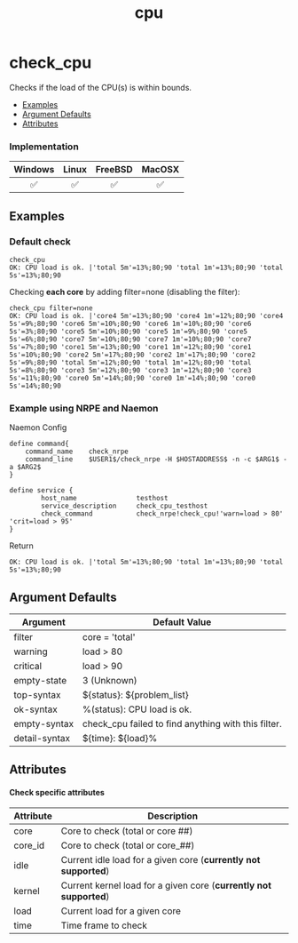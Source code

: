 ﻿---
title: cpu
---

# check_cpu

Checks if the load of the CPU(s) is within bounds.

- [Examples](#examples)
- [Argument Defaults](#argument-defaults)
- [Attributes](#attributes)

### Implementation

| Windows | Linux | FreeBSD | MacOSX |
|:-------:|:-----:|:-------:|:------:|
|  :white_check_mark:  |  :white_check_mark:  |  :white_check_mark:  |  :white_check_mark:  |

## Examples

### Default check

    check_cpu
    OK: CPU load is ok. |'total 5m'=13%;80;90 'total 1m'=13%;80;90 'total 5s'=13%;80;90

Checking **each core** by adding filter=none (disabling the filter):

    check_cpu filter=none
    OK: CPU load is ok. |'core4 5m'=13%;80;90 'core4 1m'=12%;80;90 'core4 5s'=9%;80;90 'core6 5m'=10%;80;90 'core6 1m'=10%;80;90 'core6 5s'=3%;80;90 'core5 5m'=10%;80;90 'core5 1m'=9%;80;90 'core5 5s'=6%;80;90 'core7 5m'=10%;80;90 'core7 1m'=10%;80;90 'core7 5s'=7%;80;90 'core1 5m'=13%;80;90 'core1 1m'=12%;80;90 'core1 5s'=10%;80;90 'core2 5m'=17%;80;90 'core2 1m'=17%;80;90 'core2 5s'=9%;80;90 'total 5m'=12%;80;90 'total 1m'=12%;80;90 'total 5s'=8%;80;90 'core3 5m'=12%;80;90 'core3 1m'=12%;80;90 'core3 5s'=11%;80;90 'core0 5m'=14%;80;90 'core0 1m'=14%;80;90 'core0 5s'=14%;80;90


### Example using NRPE and Naemon

Naemon Config

    define command{
        command_name    check_nrpe
        command_line    $USER1$/check_nrpe -H $HOSTADDRESS$ -n -c $ARG1$ -a $ARG2$
    }

    define service {
            host_name               testhost
            service_description     check_cpu_testhost
            check_command           check_nrpe!check_cpu!'warn=load > 80' 'crit=load > 95'
    }

Return

    OK: CPU load is ok. |'total 5m'=13%;80;90 'total 1m'=13%;80;90 'total 5s'=13%;80;90

## Argument Defaults

| Argument | Default Value |
| --- | --- |
filter | core = 'total' |
warning | load > 80 |
critical | load > 90 |
empty-state | 3 (Unknown) |
top-syntax | \${status}: ${problem_list} |
ok-syntax | %(status): CPU load is ok. |
empty-syntax | check_cpu failed to find anything with this filter. |
detail-syntax | \${time}: ${load}% |

## Attributes

#### Check specific attributes

| Attribute | Description |
| --- | --- |
| core | Core to check (total or core ##) |
| core_id | Core to check (total or core_##) |
| idle | Current idle load for a given core (**currently not supported**) |
| kernel | Current kernel load for a given core (**currently not supported**) |
| load | Current load for a given core
| time | Time frame to check |